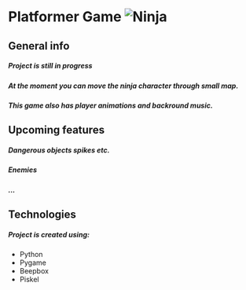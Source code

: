 # **Platformer Game** ![Ninja](/Pythonjutska/Pelaaja.png)

## **General info**
##### Project is still in progress
##### At the moment you can move the ninja character through small map.
##### This game also has player animations and backround music.

## **Upcoming features**
##### Dangerous objects spikes etc.
##### Enemies
##### ...

## **Technologies**
##### Project is created using:
* Python
* Pygame
* Beepbox
* Piskel


